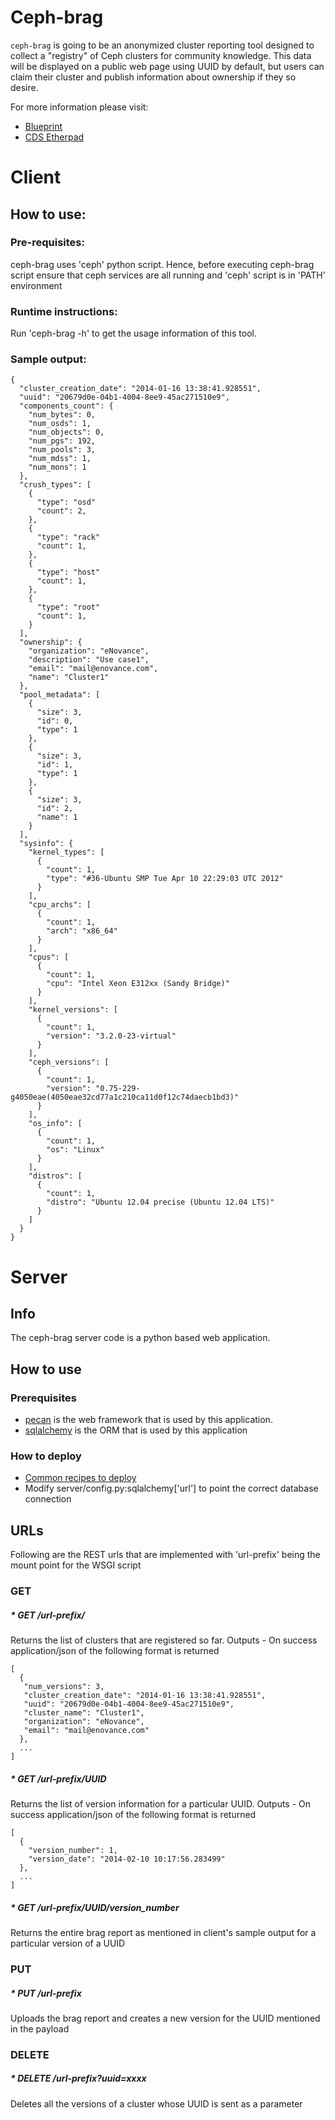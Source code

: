 # Ceph-brag

`ceph-brag` is going to be an anonymized cluster reporting tool designed to collect a "registry" of Ceph clusters for community knowledge.
This data will be displayed on a public web page using UUID by default, but users can claim their cluster and publish information about ownership if they so desire.

For more information please visit:

* [Blueprint](http://wiki.ceph.com/Planning/Blueprints/Firefly/Ceph-Brag)
* [CDS Etherpad](http://pad.ceph.com/p/cdsfirefly-ceph-brag)

# Client

## How to use:

### Pre-requisites:
ceph-brag uses 'ceph' python script. Hence, before executing ceph-brag script ensure that ceph services are all running and 'ceph' script is in 'PATH' environment

### Runtime instructions:
Run 'ceph-brag -h' to get the usage information of this tool.

### Sample output:

    {
      "cluster_creation_date": "2014-01-16 13:38:41.928551",
      "uuid": "20679d0e-04b1-4004-8ee9-45ac271510e9",
      "components_count": {
        "num_bytes": 0,
        "num_osds": 1,
        "num_objects": 0,
        "num_pgs": 192,
        "num_pools": 3,
        "num_mdss": 1,
        "num_mons": 1
      },
      "crush_types": [
        {
          "type": "osd"
          "count": 2,
        },
        {
          "type": "rack"
          "count": 1,
        },
        {
          "type": "host"
          "count": 1,
        },
        {
          "type": "root"
          "count": 1,
        }
      ],
      "ownership": {
        "organization": "eNovance",
        "description": "Use case1",
        "email": "mail@enovance.com",
        "name": "Cluster1"
      },
      "pool_metadata": [
        {
          "size": 3,
          "id": 0,
          "type": 1
        },
        {
          "size": 3,
          "id": 1,
          "type": 1
        },
        {
          "size": 3,
          "id": 2,
          "name": 1
        }
      ],
      "sysinfo": {
        "kernel_types": [
          {
            "count": 1,
            "type": "#36-Ubuntu SMP Tue Apr 10 22:29:03 UTC 2012"
          }
        ],
        "cpu_archs": [
          {
            "count": 1,
            "arch": "x86_64"
          }
        ],
        "cpus": [
          {
            "count": 1,
            "cpu": "Intel Xeon E312xx (Sandy Bridge)"
          }
        ],
        "kernel_versions": [
          {
            "count": 1,
            "version": "3.2.0-23-virtual"
          }
        ],
        "ceph_versions": [
          {
            "count": 1,
            "version": "0.75-229-g4050eae(4050eae32cd77a1c210ca11d0f12c74daecb1bd3)"
          }
        ],
        "os_info": [
          {
            "count": 1,
            "os": "Linux"
          }
        ],
        "distros": [
          {
            "count": 1,
            "distro": "Ubuntu 12.04 precise (Ubuntu 12.04 LTS)"
          }
        ]
      }
    }


# Server

## Info
The ceph-brag server code is a python based web application. 

## How to use

### Prerequisites
* [pecan](http://pecanpy.org) is the web framework that is used by this application.
* [sqlalchemy](www.sqlalchemy.org) is the ORM that is used by this application

### How to deploy
* [Common recipes to deploy](http://pecan.readthedocs.org/en/latest/deployment.html#common-recipes)
* Modify server/config.py:sqlalchemy['url'] to point the correct database connection

## URLs
Following are the REST urls that are implemented with 'url-prefix' being the mount point for the WSGI script

### GET

##### * GET /url-prefix/
Returns the list of clusters that are registered so far. 
Outputs - On success application/json of the following format is returned

    [
      {
       "num_versions": 3, 
       "cluster_creation_date": "2014-01-16 13:38:41.928551", 
       "uuid": "20679d0e-04b1-4004-8ee9-45ac271510e9", 
       "cluster_name": "Cluster1", 
       "organization": "eNovance", 
       "email": "mail@enovance.com"
      },
      ...
    ]

##### * GET /url-prefix/UUID
Returns the list of version information for a particular UUID.
Outputs - On success application/json of the following format is returned

    [
      {
        "version_number": 1, 
        "version_date": "2014-02-10 10:17:56.283499"
      },
      ...
    ]

##### * GET /url-prefix/UUID/version\_number
Returns the entire brag report as mentioned in client's sample output for a particular version of a UUID

### PUT

##### * PUT /url-prefix
Uploads the brag report and creates a new version for the UUID mentioned in the payload

### DELETE

##### * DELETE /url-prefix?uuid=xxxx
Deletes all the versions of a cluster whose UUID is sent as a parameter


